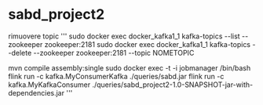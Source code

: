# sabd_project2

rimuovere topic
'''
sudo docker exec docker_kafka1_1 kafka-topics --list --zookeeper zookeeper:2181
sudo docker exec docker_kafka1_1 kafka-topics --delete --zookeeper zookeeper:2181 --topic NOMETOPIC

mvn compile assembly:single
sudo docker exec -t -i jobmanager /bin/bash
flink run -c kafka.MyConsumerKafka ./queries/sabd.jar
flink run -c kafka.MyKafkaConsumer ./queries/sabd_project2-1.0-SNAPSHOT-jar-with-dependencies.jar
'''
